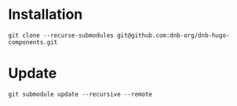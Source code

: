 # Installation

```
git clone --recurse-submodules git@github.com:dnb-org/dnb-hugo-components.git
```

# Update

```
git submodule update --recursive --remote
```
